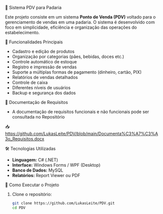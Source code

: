  🧾 Sistema PDV para Padaria

Este projeto consiste em um sistema **Ponto de Venda (PDV)** voltado para o gerenciamento de vendas em uma padaria. O sistema é desenvolvido com foco em simplicidade, eficiência e organização das operações do estabelecimento.


 📌 Funcionalidades Principais

- Cadastro e edição de produtos
- Organização por categorias (pães, bebidas, doces etc.)
- Controle automático de estoque
- Registro e impressão de vendas
- Suporte a múltiplas formas de pagamento (dinheiro, cartão, PIX)
- Relatórios de vendas detalhados
- Controle de caixa 
- Diferentes níveis de usuários 
- Backup e segurança dos dados


 📄 Documentação de Requisitos

- A documentação de requisitos funcionais e não funcionais pode ser consultada no Repositório

 📥https://github.com/LukasLeite/PDV/blob/main/Documenta%C3%A7%C3%A3o_Requisitos.docx 


 🛠️ Tecnologias Utilizadas

- **Linguagem:** C# (.NET)
- **Interface:** Windows Forms / WPF (Desktop)
- **Banco de Dados:** MySQL
- **Relatórios:** Report Viewer ou PDF


 🚀 Como Executar o Projeto

1. Clone o repositório:
   
   ```bash
   git clone https://github.com/LukasLeite/PDV.git
   cd PDV
